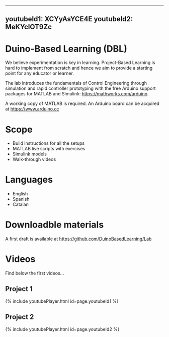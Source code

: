---
youtubeId1: XCYyAsYCE4E
youtubeId2: MeKYclOT9Zc
--
# Duino-Based Learning (DBL)
We believe experimentation is key in learning. Project-Based Learning is hard to implement from scratch and hence we aim to provide a starting point for any educator or learner.

The lab introduces the fundamentals of Control Engineering through simulation and rapid controller prototyping with the free Arduino support packages for MATLAB and Simulink: <https://mathworks.com/arduino>.

A working copy of MATLAB is required. An Arduino board can be acquired at <https://www.arduino.cc>

# Scope
- Build instructions for all the setups
- MATLAB live scripts with exercises
- Simulink models
- Walk-through videos

# Languages
- English
- Spanish
- Catalan

# Downloadble materials
A first draft is available at <https://github.com/DuinoBasedLearning/Lab>

# Videos
Find below the first videos...

## Project 1
{% include youtubePlayer.html id=page.youtubeId1 %}
<br />
 
## Project 2
{% include youtubePlayer.html id=page.youtubeId2 %}
<br />
